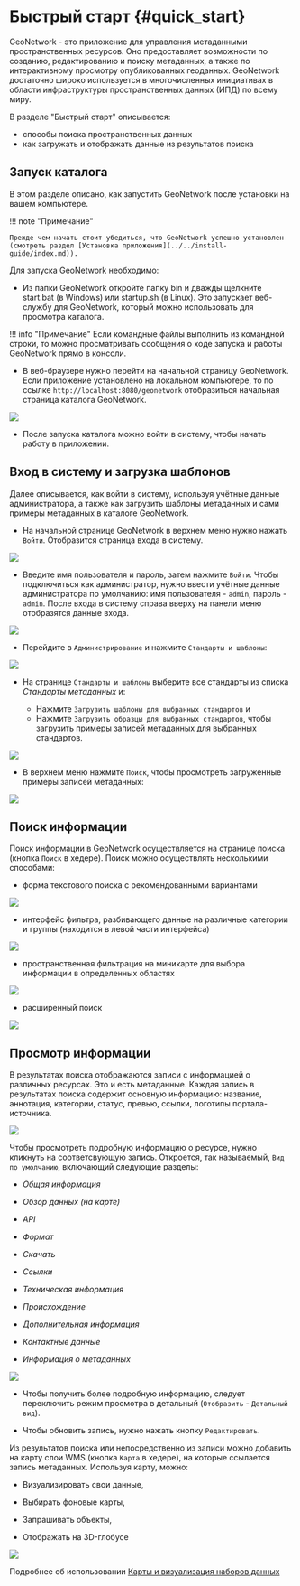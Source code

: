 # Быстрый старт {#quick_start}

GeoNetwork - это приложение для управления метаданными пространственных ресурсов. Оно предоставляет возможности по созданию, редактированию и поиску метаданных, а также по интерактивному просмотру опубликованных геоданных. GeoNetwork достаточно широко используется в многочисленных инициативах в области инфраструктуры пространственных данных (ИПД) по всему миру.

В разделе "Быстрый старт" описывается:

-    способы поиска пространственных данных
-    как загружать и отображать данные из результатов поиска

## Запуск каталога

В этом разделе описано, как запустить GeoNetwork после установки на вашем компьютере.

!!! note "Примечание"

    Прежде чем начать стоит убедиться, что GeoNetwork успешно установлен (смотреть раздел [Установка приложения](../../install-guide/index.md)).

Для запуска GeoNetwork необходимо:

-   Из папки GeoNetwork откройте папку bin и дважды щелкните start.bat (в Windows) или startup.sh (в Linux). Это запускает веб-службу для GeoNetwork, который можно использовать для просмотра каталога.

!!! info "Примечание"
    Если командные файлы выполнить из командной строки, то можно просматривать сообщения о ходе запуска и работы GeoNetwork прямо в консоли.

-   В веб-браузере нужно перейти на начальной страницу GeoNetwork. Если приложение установлено на локальном компьютере, то по ссылке `http://localhost:8080/geonetwork` отобразиться начальная страница каталога GeoNetwork.

![](../../install-guide/img/home-page.png)

-   После запуска каталога можно войти в систему, чтобы начать работу в приложении.


## Вход в систему и загрузка шаблонов

Далее описывается, как войти в систему, используя учётные данные администратора, а также как загрузить шаблоны метаданных и сами примеры метаданных в каталоге GeoNetwork.

-   На начальной странице GeoNetwork в верхнем меню нужно нажать `Войти`. Отобразится страница входа в систему.

![](../../install-guide/img/signin.png)

-   Введите имя пользователя и пароль, затем нажмите `Войти`. Чтобы подключиться как администратор, нужно ввести учётные данные администратора по умолчанию: имя пользователя - `admin`, пароль - `admin`. После входа в систему справа вверху на панели меню отобразятся данные входа.

![](../../install-guide/img/identified-user.png)

-   Перейдите в `Администрирование` и нажмите `Стандарты и шаблоны`:

![](../../install-guide/img/metadata-and-templates.png)

-   На странице `Стандарты и шаблоны` выберите все стандарты из списка *Стандарты метаданных* и:

    -   Нажмите `Загрузить шаблоны для выбранных стандартов` и
    -   Нажмите `Загрузить образцы для выбранных стандартов`, чтобы загрузить примеры записей метаданных для выбранных стандартов.

![](../../install-guide/img/templates.png)

-   В верхнем меню нажмите `Поиск`, чтобы просмотреть загруженные примеры записей метаданных:

![](../../install-guide/img/once-samples-are-loaded.png)



## Поиск информации
Поиск информации в GeoNetwork осуществляется на странице поиска (кнопка `Поиск` в хедере). Поиск можно осуществлять несколькими способами:

- форма текстового поиска с рекомендованными вариантами

![](img/full-text.png)

- интерфейс фильтра, разбивающего данные на различные категории и группы (находится в левой части интерфейса)

![](img/facets.png)

- пространственная фильтрация на миникарте для выбора информации в определенных областях

![](img/spatial-filter.png)

- расширенный поиск

![](img/advanced.png)



## Просмотр информации

В результатах поиска отображаются записи с информацией о различных ресурсах. Это и есть метаданные. Каждая запись в результатах поиска содержит основную информацию: название, аннотация, категории, статус, превью, ссылки, логотипы портала-источника.

![](img/a-result.png)

Чтобы просмотреть подробную информацию о ресурсе, нужно кликнуть на соответсвующую запись. Откроется, так называемый, `Вид по умолчанию`, включающий следующие разделы:

- *Общая информация*

- *Обзор данных (на карте)*

- *API*

- *Формат*

- *Скачать*

- *Ссылки*

- *Техническая информация*

- *Происхождение*

- *Дополнительная информация*

- *Контактные данные*

- *Информация о метаданных*

![](img/a-record.png)

- Чтобы получить более подробную информацию, следует переключить режим просмотра в детальный (`Отобразить` - `Детальный вид`).

- Чтобы обновить запись, нужно нажать кнопку `Редактировать`.


Из результатов поиска или непосредственно из записи можно добавить на карту слои WMS (кнопка `Карта` в хедере), на которые ссылается запись метаданных. Используя карту, можно:

- Визуализировать свои данные,

- Выбирать фоновые карты,

- Запрашивать объекты,

- Отображать на 3D-глобусе

![](img/map-africa-basin.png)

Подробнее об использовании [Карты и визуализация наборов данных](../map/index.md)
